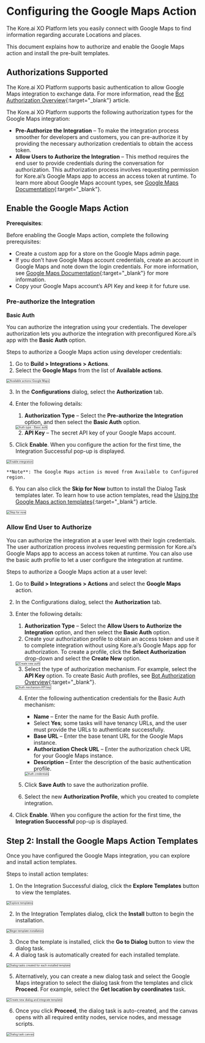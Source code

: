 # Configuring the Google Maps Action

The Kore.ai XO Platform lets you easily connect with Google Maps to find information regarding accurate Locations and places.

This document explains how to authorize and enable the Google Maps action and install the pre-built templates.


## Authorizations Supported

The Kore.ai XO Platform supports basic authentication to allow Google Maps integration to exchange data. For more information, read the [Bot Authorization Overview](../../../../dev-tools/bot-authentication){:target="_blank"} article.

The Kore.ai XO Platform supports the following authorization types for the Google Maps integration:

* **Pre-Authorize the Integration** – To make the integration process smoother for developers and customers, you can pre-authorize it by providing the necessary authorization credentials to obtain the access token.
* **Allow Users to Authorize the Integration** – This method requires the end user to provide credentials during the conversation for authorization. This authorization process involves requesting permission for Kore.ai’s Google Maps app to access an access token at runtime. To learn more about Google Maps account types, see [Google Maps Documentation](https://developers.google.com/maps/documentation){:target="_blank"}.


## Enable the Google Maps Action

**Prerequisites**:

Before enabling the Google Maps action, complete the following prerequisites:

* Create a custom app for a store on the Google Maps admin page.
* If you don’t have Google Maps account credentials, create an account in Google Maps and note down the login credentials. For more information, see [Google Maps Documentation](https://developers.google.com/maps/documentation){:target="_blank"} for more information.
* Copy your Google Maps account’s API Key and keep it for future use.


### Pre-authorize the Integration

**Basic Auth**

You can authorize the integration using your credentials. The developer authorization lets you authorize the integration with preconfigured Kore.ai’s app with the **Basic Auth** option.

Steps to authorize a Google Maps action using developer credentials:

1. Go to **Build > Integrations > Actions**.
2. Select the **Google Maps** from the list of **Available actions**.  
<img src="../images/google-maps-action-img1.png" alt="Available actions-Google Maps" title="Available actions-Google Maps" style="border: 1px solid gray;zoom:50%;"/>

3. In the **Configurations** dialog, select the **Authorization** tab.
4. Enter the following details:
    1. **Authorization Type** – Select the **Pre-authorize the Integration** option, and then select the **Basic Auth** option.  
    <img src="../images/google-maps-action-img2.png" alt="Auth type - Basic auth" title="Auth type - Basic auth" style="border: 1px solid gray;zoom:50%;"/>

    2. **API Key** – The secret API key of your Google Maps account.


5. Click **Enable**. When you configure the action for the first time, the Integration Successful pop-up is displayed.  
<img src="../images/google-maps-action-img3.png" alt="Enable integration" title="Enable integration" style="border: 1px solid gray;zoom:50%;"/>  
  
    **Note**: The Google Maps action is moved from Available to Configured region.

6. You can also click the **Skip for Now** button to install the Dialog Task templates later. To learn how to use action templates, read the [Using the Google Maps action templates](../using-the-google-maps-action-templates/){:target="_blank"} article.  
<img src="../images/google-maps-action-img4.png" alt="Skip for now" title="Skip for now" style="border: 1px solid gray;zoom:50%;"/>


### Allow End User to Authorize

You can authorize the integration at a user level with their login credentials. The user authorization process involves requesting permission for Kore.ai’s Google Maps app to access an access token at runtime. You can also use the basic auth profile to let a user configure the integration at runtime.

Steps to authorize a Google Maps action at a user level:

1. Go to **Build > Integrations > Actions** and select the **Google Maps** action.
2. In the Configurations dialog, select the **Authorization** tab.
3. Enter the following details:
    1. **Authorization Type** – Select the **Allow Users to Authorize the Integration** option, and then select the **Basic Auth** option.
    2. Create your authorization profile to obtain an access token and use it to complete integration without using Kore.ai’s Google Maps app for authorization. To create a profile, click the **Select Authorization** drop-down and select the **Create New** option.  
    <img src="../images/google-maps-action-img5.png" alt="Create new auth" title="Create new auth" style="border: 1px solid gray;zoom:50%;"/>

    3. Select the type of authorization mechanism. For example, select the **API Key** option. To create Basic Auth profiles, see [Bot Authorization Overview](../../../../dev-tools/bot-authentication){:target="_blank"}.  
    <img src="../images/google-maps-action-img6.png" alt="Auth mechanism-API key" title="Auth mechanism-API key" style="border: 1px solid gray;zoom:50%;"/>

    4. Enter the following authentication credentials for the Basic Auth mechanism:
        * **Name** – Enter the name for the Basic Auth profile.
        * Select **Yes**; some tasks will have tenancy URLs, and the user must provide the URLs to authenticate successfully.
        * **Base URL** – Enter the base tenant URL for the Google Maps instance.
        * **Authorization Check URL** – Enter the authorization check URL for your Google Maps instance.
        * **Description** – Enter the description of the basic authentication profile.  
        <img src="../images/google-maps-action-img7.png" alt="Auth credentials" title="Auth credentials" style="border: 1px solid gray;zoom:50%;"/>

    5. Click **Save Auth** to save the authorization profile.
    6. Select the new **Authorization Profile**, which you created to complete integration.

4. Click **Enable**. When you configure the action for the first time, the **Integration Successful** pop-up is displayed.


## Step 2: Install the Google Maps Action Templates

Once you have configured the Google Maps integration, you can explore and install action templates.

Steps to install action templates:

1. On the Integration Successful dialog, click the **Explore Templates** button to view the templates.  
<img src="../images/google-maps-action-img8.png" alt="Explore templates" title="Explore templates" style="border: 1px solid gray;zoom:50%;"/>

2. In the Integration Templates dialog, click the **Install** button to begin the installation.  
<img src="../images/google-maps-action-img9.png" alt="Begin template installation" title="Begin template installation" style="border: 1px solid gray;zoom:50%;"/>

3. Once the template is installed, click the **Go to Dialog** button to view the dialog task.
4. A dialog task is automatically created for each installed template.  
<img src="../images/google-maps-action-img10.png" alt="Dialog tasks created for each installed template" title="Dialog tasks created for each installed template" style="border: 1px solid gray;zoom:50%;"/>

5. Alternatively, you can create a new dialog task and select the Google Maps integration to select the dialog task from the templates and click **Proceed**. For example, select the **Get location by coordinates** task.  
<img src="../images/google-maps-action-img11-tem-img2.png" alt="Create new dialog and integrate template" title="Create new dialog and integrate template" style="border: 1px solid gray;zoom:50%;"/>

6. Once you click **Proceed**, the dialog task is auto-created, and the canvas opens with all required entity nodes, service nodes, and message scripts.  
<img src="../images/google-maps-action-img12-tem-img4.png" alt="Dialog task canvas" title="Dialog task canvas" style="border: 1px solid gray;zoom:50%;"/>